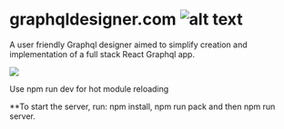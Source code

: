 
# graphqldesigner.com ![alt text](https://travis-ci.org/GraphQL-Designer/graphqldesigner.com.svg?branch=dev)
A user friendly Graphql designer aimed to simplify creation and implementation of a full stack React Graphql app.

![](public/images/wireframe.png)

Use npm run dev for hot module reloading 

**To start the server, run: npm install, npm run pack and then npm run server.

